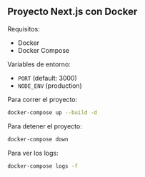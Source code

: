 
## Proyecto Next.js con Docker

Requisitos: 
- Docker
- Docker Compose

Variables de entorno:
- `PORT` (default: 3000)
- `NODE_ENV` (production)

Para correr el proyecto:
```bash
docker-compose up --build -d
```

Para detener el proyecto:
```bash
docker-compose down
```

Para ver los logs:
```bash
docker-compose logs -f
```

